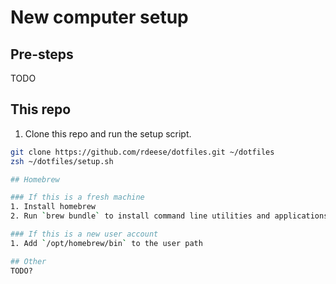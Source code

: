 # New computer setup

## Pre-steps
TODO

## This repo

1. Clone this repo and run the setup script.

```bash
git clone https://github.com/rdeese/dotfiles.git ~/dotfiles
zsh ~/dotfiles/setup.sh

## Homebrew

### If this is a fresh machine
1. Install homebrew
2. Run `brew bundle` to install command line utilities and applications.

### If this is a new user account
1. Add `/opt/homebrew/bin` to the user path

## Other
TODO?
